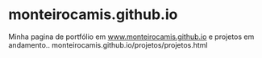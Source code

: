 # monteirocamis.github.io
Minha pagina de portfólio em www.monteirocamis.github.io e projetos em andamento.. monteirocamis.github.io/projetos/projetos.html 
